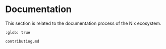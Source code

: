 # Documentation

This section is related to the documentation process of the Nix ecosystem. 

```{toctree}
:glob: true

contributing.md
```
